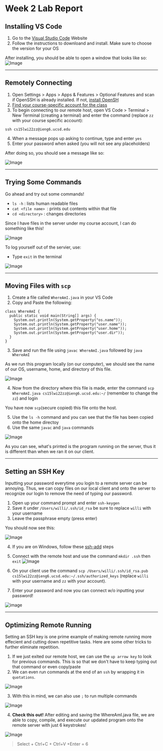 #  Week 2 Lab Report
## Installing VS Code
1. Go to the [Visual Studio Code](https://code.visualstudio.com/) Website
2. Follow the instructions to downloand and install. Make sure to choose the version for your OS

After installing, you should be able to open a window that looks like so:
![Image](screenshots/installing_vscodeSC.png)

---
## Remotely Connecting
1. Open Settings > Apps > Apps & Features > Optional Features and scan if OpenSSH is already installed. If not, [install OpenSH](https://docs.microsoft.com/en-us/windows-server/administration/openssh/openssh_install_firstuse)
2. [Find your course-specific account for the class](https://sdacs.ucsd.edu/~icc/index.php)
3. To begin connecting to our remote host, open VS Code > Terminal > New Terminal (creating a terminal) and enter the command (replace `zz` with your course specific account):

 `ssh cs15lwi22zz@ieng6.ucsd.edu`

4. When a message pops up asking to continue, type and enter `yes`
5. Enter your password when asked (you will not see any placeholders)

After doing so, you should see a message like so:

![Image](screenshots/remotelyconnectionSC.png)

---
## Trying Some Commands

Go ahead and try out some commands!
* `ls -h` : lists human readable files
* `cat <file name> `: prints out contents within that file
* `cd <directory>` : changes directories

Since I have files in the server under my course account, I can do something like this!

![Image](screenshots/trying_some_commandsSC.png)

To log yourself out of the servier, use:

* Type `exit` in the terminal

![Image](screenshots/logoutSC.png)

---
## Moving Files with `scp`
1. Create a file called `WhereAmI.java` in your VS Code
2. Copy and Paste the following:

``` 
class WhereAmI {
  public static void main(String[] args) {
    System.out.println(System.getProperty("os.name"));
    System.out.println(System.getProperty("user.name"));
    System.out.println(System.getProperty("user.home"));
    System.out.println(System.getProperty("user.dir"));
  }
}
```
3. Save and run the file using `javac WhereAmI.java` followed by `java WhereAmI`

As we run this program locally (on our computer), we should see the name of our OS, username, home, and directory of this file.

![Image](screenshots/WhereAmISC.png)

4. Now from the directory where this file is made, enter the command `scp WhereAmI.java cs15lwi22zz@ieng6.ucsd.edu:~/` (remember to change the `zz`) and login

You have now `scp`(secure copied) this file onto the host.

5. Use the `ls -h` command and you can see that the file has been copied onto the home directoy
6. Use the same `javac` and `java` commands

![Image](screenshots/scpSC.png)

As you can see, what's printed is the program running on the server, thus it is different than when we ran it on our client.

---
## Setting an SSH Key
Inputting your password everytime you login to a remote server can be annoying. Thus, we can copy files on our local client and onto the server to recognize our login to remove the need of typing our password.
1. Open up your command prompt and enter `ssh-keygen`
2. Save it under  `/Users/willi/.ssh/id_rsa` be sure to replace `willi` with your username
3. Leave the passphrase empty (press enter)

You should now see this:

![Image](screenshots/keygenSC.png)

4. If you are on Windows, follow these [ssh-add](https://docs.microsoft.com/en-us/windows-server/administration/openssh/openssh_keymanagement#user-key-generation) steps


5. Connect with the remote host and use the command `mkdir .ssh` then `exit`
![Image](screenshots/keygen_mkdirSC.png)

6. On your client use the command `scp /Users/willi/.ssh/id_rsa.pub cs15lwi22zz@ieng6.ucsd.edu:~/.ssh/authorized_keys` (replace `willi` with your username and `zz` with your account).
7. Enter your password and now you can connect w/o inputting your password!

![image](screenshots/successful_keygenSC.png)

---
## Optimizing Remote Running
Setting an SSH key is one prime example of making remote running more effecient and cutting down repetitive tasks. Here are some other tricks to further eliminate repetition.

1. If we just exited our remote host, we can use the `up arrow key` to look for previous commands. This is so that we don't have to keep typing out that command or even copy/paste
2. We can even run commands at the end of an `ssh` by wrapping it in `quotations`.


![Image](screenshots/OptimizingSC.png)


3. With this in mind, we can also use `;` to run multiple commands

![Image](screenshots/multiple_commandsSC.png)

4. **Check this out!** After editing and saving the WhereAmI.java file, we are able to copy, compile, and execute our updated program onto the remote server with just 6 keystrokes!

![Image](PleasantKeyStrokes.png)

> Select + Ctrl+C + Ctrl+V +Enter = 6
